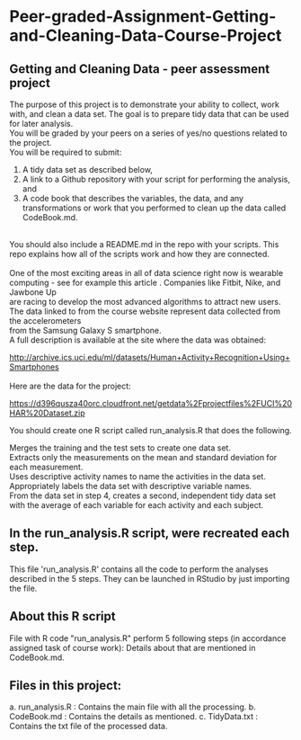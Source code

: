 # Peer-graded-Assignment-Getting-and-Cleaning-Data-Course-Project
## Getting and Cleaning Data - peer assessment project

The purpose of this project is to demonstrate your ability to collect, work with, and clean a data set. The goal is to prepare tidy data that can be used for later analysis.<br> 
You will be graded by your peers on a series of yes/no questions related to the project. <br>
You will be required to submit: <br>
1) A tidy data set as described below,<br>
2) A link to a Github repository with your script for performing the analysis, and<br>
3) A code book that describes the variables, the data, and any transformations or work that you performed to clean up the data called CodeBook.md. <br>
<br>
You should also include a README.md in the repo with your scripts. This repo explains how all of the scripts work and how they are connected.
<br><br>
One of the most exciting areas in all of data science right now is wearable computing - see for example this article . Companies like Fitbit, Nike, and Jawbone Up <br>
are racing to develop the most advanced algorithms to attract new users. The data linked to from the course website represent data collected from the accelerometers <br>
from the Samsung Galaxy S smartphone.<br> A full description is available at the site where the data was obtained:<br>

http://archive.ics.uci.edu/ml/datasets/Human+Activity+Recognition+Using+Smartphones<br>
<br>
Here are the data for the project:<br>

https://d396qusza40orc.cloudfront.net/getdata%2Fprojectfiles%2FUCI%20HAR%20Dataset.zip<br>

You should create one R script called run_analysis.R that does the following.<br>

Merges the training and the test sets to create one data set. <br>
Extracts only the measurements on the mean and standard deviation for each measurement. <br>
Uses descriptive activity names to name the activities in the data set. <br>
Appropriately labels the data set with descriptive variable names.<br>
From the data set in step 4, creates a second, independent tidy data set with the average of each variable for each activity and each subject.<br>

## In the run_analysis.R script, were recreated each step.

This file 'run_analysis.R' contains all the code to perform the analyses described in the 5 steps. They can be launched in RStudio by just importing the file.

## About this R script
File with R code "run_analysis.R" perform 5 following steps (in accordance assigned task of course work):
Details about that are mentioned in CodeBook.md. <br>

## Files in this project:<br>
a. run_analysis.R : Contains the main file with all the processing.
b. CodeBook.md : Contains the details as mentioned.
c. TidyData.txt : Contains the txt file of the processed data.
